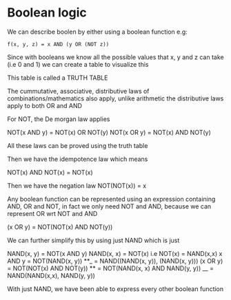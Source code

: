 # Boolean logic

We can describe boolen by either using a boolean function e.g:

```shell
f(x, y, z) = x AND (y OR (NOT z))
```

Since with booleans we know all the possible values that x, y and z can take (i.e 0 and 1) we can create a table to visualize this

This table is called a TRUTH TABLE

The cummutative, associative, distributive laws of combinations/mathematics also apply, unlike arithmetic the distributive laws apply to both OR and AND

For NOT, the De morgan law applies

NOT(x AND y) = NOT(x) OR NOT(y)
NOT(x OR y) = NOT(x) AND NOT(y)

All these laws can be proved using the truth table

Then we have the idempotence law which means

NOT(x) AND NOT(x) = NOT(x)

Then we have the negation law
NOT(NOT(x)) = x

Any boolean function can be represented using an expression containing AND, OR and NOT, in fact we only need NOT and AND, because we can represent OR wrt NOT and AND

(x OR y) = NOT(NOT(x) AND NOT(y))

We can further simplify this by using just NAND which is just

NAND(x, y) = NOT(x AND y)
NAND(x, x) = NOT(x)
i.e NOT(x) = NAND(x,x)
x AND y = NOT(NAND(x, y))
**\_ = NAND((NAND(x, y)), (NAND(x, y)))
(x OR y) = NOT(NOT(x) AND NOT(y))
** = NOT(NAND(x, x) AND NAND(y, y))
\_\_ = NAND(NAND(x,x), NAND(y, y))

With just NAND, we have been able to express every other boolean function
